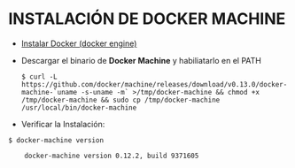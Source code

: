 # INSTALACIÓN DE DOCKER MACHINE

* [Instalar Docker \(docker engine\)](/instalacion.md)

* Descargar el binario de **Docker Machine** y habiliatarlo en el PATH

      $ curl -L https://github.com/docker/machine/releases/download/v0.13.0/docker-machine-`uname -s-uname -m` >/tmp/docker-machine && chmod +x /tmp/docker-machine && sudo cp /tmp/docker-machine /usr/local/bin/docker-machine

* Verificar la Instalación:

```
$ docker-machine version

    docker-machine version 0.12.2, build 9371605
```



